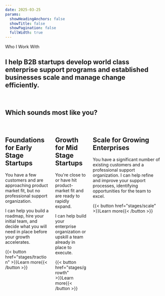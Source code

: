 ```yaml
---
date: 2025-03-25
params:
  showHeadingAnchors: false
  showTitle: false
  showPagination: false
  fullWidth: true
---
```


<div class="text-center mb-4 text-4xl font-extrabold leading-none tracking-tight md:text-5xl lg:text-6xl">
Who I Work With
</div>

<h2 class="text-center">
  I help B2B startups develop world class enterprise support programs and established businesses scale and manage change efficiently.
</h2>
<br />
<h2 class="text-center font-extrabold text-4xl">
  Which sounds most like you?
</h2>
<br />
<div class="columns" style="max-width: 100%;">
    <div class="column bg-secondary-600">
      <h2 class="table-header"><b>Foundations</b> for Early Stage Startups</h2>
      <div class="content">
        <p>You have a few customers and are approaching product market fit, but no professional support organization. 
        </p>
        <p>I can help you build a roadmap, hire your initial team, and decide what you will need in place before your growth accelerates.</p>
      </div>
      <div class="column-button-container">
        {{< button href="stages/traction" >}}Learn more{{< /button >}}
      </div>
    </div>
    <div class="column bg-primary-600">
      <h2 class="table-header"><b>Growth</b> for Mid Stage Startups</h2>
      <div class="content">
        <p>
              You're close to or have hit product-market fit and are ready to rapidly expand.
        </p>
        <p> 
              I can help build your enterprise organization or upskill a team already in place to execute.
        </p>
      </div>
      <div class="column-button-container">
        {{< button href="stages/growth" >}}Learn more{{< /button >}}
      </div>
    </div>
    <div class="column bg-primary-500">
      <h2 class="table-header"><b>Scale</b> for Growing Enterprises</h2>
      <div class="content">
        <p>You have a significant number of existing customers and a professional support organization. I can help refine and improve your support processes, identifying opportunities for the team to excel.</p>
      </div>
      <div class="column-button-container">
        {{< button href="stages/scale" >}}Learn more{{< /button >}}
      </div>
    </div>
  </div>
</div>